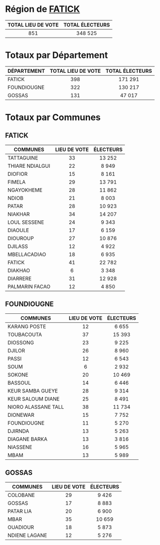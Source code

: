 # Région de [FATICK](FATICK.csv)

| TOTAL LIEU DE VOTE | TOTAL ÉLECTEURS |
|:----------------:|:-----------------:|
| 851 | 348 525 |

# Totaux par Département

| DÉPARTEMENT | TOTAL LIEU DE VOTE | TOTAL ÉLECTEURS |
| ------------ |:----------------:|:-----------------:|
| FATICK | 398 | 171 291 |
| FOUNDIOUGNE | 322 | 130 217 |
| GOSSAS | 131 | 47 017 |

# Totaux par Communes

## FATICK

| COMMUNES | LIEU DE VOTE | ÉLECTEURS |
| --------- |:-----:|:-----:|
| TATTAGUINE | 33 | 13 252 |
| THIARE NDIALGUI | 22 | 8 949 |
| DIOFIOR | 15 | 8 161 |
| FIMELA | 29 | 13 791 |
| NGAYOKHEME | 28 | 11 862 |
| NDIOB | 21 | 8 003 |
| PATAR | 28 | 10 923 |
| NIAKHAR | 34 | 14 207 |
| LOUL SESSENE | 24 | 9 343 |
| DIAOULE | 17 | 6 159 |
| DIOUROUP | 27 | 10 876 |
| DJILASS | 12 | 4 922 |
| MBELLACADIAO | 18 | 6 935 |
| FATICK | 41 | 22 782 |
| DIAKHAO | 6 | 3 348 |
| DIARRERE | 31 | 12 928 |
| PALMARIN FACAO | 12 | 4 850 |

## FOUNDIOUGNE

| COMMUNES | LIEU DE VOTE | ÉLECTEURS |
| --------- |:-----:|:-----:|
| KARANG POSTE | 12 | 6 655 |
| TOUBACOUTA | 37 | 15 393 |
| DIOSSONG | 23 | 9 225 |
| DJILOR | 26 | 8 960 |
| PASSI | 12 | 6 543 |
| SOUM | 6 | 2 932 |
| SOKONE | 20 | 10 469 |
| BASSOUL | 14 | 6 446 |
| KEUR SAMBA GUEYE | 28 | 9 314 |
| KEUR SALOUM DIANE | 25 | 8 491 |
| NIORO ALASSANE TALL | 38 | 11 734 |
| DIONEWAR | 15 | 7 752 |
| FOUNDIOUGNE | 11 | 5 270 |
| DJIRNDA | 13 | 5 263 |
| DIAGANE BARKA | 13 | 3 816 |
| NIASSENE | 16 | 5 965 |
| MBAM | 13 | 5 989 |

## GOSSAS

| COMMUNES | LIEU DE VOTE | ÉLECTEURS |
| --------- |:-----:|:-----:|
| COLOBANE | 29 | 9 426 |
| GOSSAS | 17 | 8 883 |
| PATAR LIA | 20 | 6 900 |
| MBAR | 35 | 10 659 |
| OUADIOUR | 18 | 5 873 |
| NDIENE LAGANE | 12 | 5 276 |